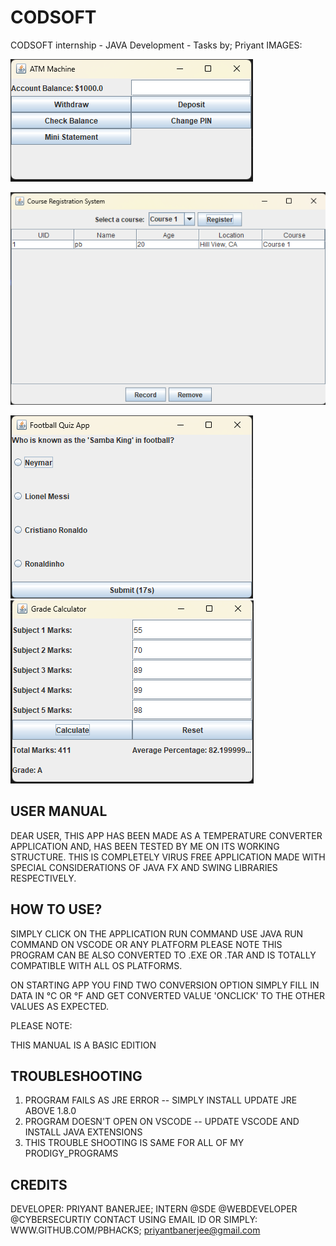 # CODSOFT
CODSOFT internship - JAVA Development - Tasks by; Priyant
IMAGES:

![Alt text](https://github.com/Pbhacks/CODSOFT/blob/main/1.png)

![Alt text](https://github.com/Pbhacks/CODSOFT/blob/main/2.png)

![Alt text](https://github.com/Pbhacks/CODSOFT/blob/main/3.png)
![Alt text](https://github.com/Pbhacks/CODSOFT/blob/main/4.png)


 USER MANUAL
-------------

DEAR USER,
THIS APP HAS BEEN MADE AS A TEMPERATURE CONVERTER APPLICATION AND, HAS BEEN TESTED BY ME 
ON ITS WORKING STRUCTURE.
THIS IS COMPLETELY VIRUS FREE APPLICATION MADE WITH SPECIAL CONSIDERATIONS OF JAVA FX
AND SWING LIBRARIES RESPECTIVELY.

 HOW TO USE?
-------------
SIMPLY CLICK ON THE APPLICATION RUN COMMAND USE JAVA RUN COMMAND ON VSCODE OR ANY PLATFORM
PLEASE NOTE THIS PROGRAM CAN BE ALSO CONVERTED TO .EXE OR .TAR AND IS TOTALLY COMPATIBLE
WITH ALL OS PLATFORMS.

ON STARTING APP YOU FIND TWO CONVERSION OPTION SIMPLY FILL IN DATA IN °C OR °F
AND GET CONVERTED VALUE 'ONCLICK' TO THE OTHER VALUES AS EXPECTED.

PLEASE NOTE:

THIS MANUAL IS A BASIC EDITION

 TROUBLESHOOTING
-----------------
1. PROGRAM FAILS AS JRE ERROR -- SIMPLY INSTALL UPDATE JRE ABOVE 1.8.0
2. PROGRAM DOESN'T OPEN ON VSCODE -- UPDATE VSCODE AND INSTALL JAVA EXTENSIONS
3. THIS TROUBLE SHOOTING IS SAME FOR ALL OF MY PRODIGY_PROGRAMS

 CREDITS
---------

DEVELOPER: PRIYANT BANERJEE;
INTERN @SDE @WEBDEVELOPER @CYBERSECURTIY
CONTACT USING EMAIL ID OR SIMPLY: WWW.GITHUB.COM/PBHACKS;
priyantbanerjee@gmail.com

